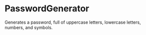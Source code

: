 # PasswordGenerator
Generates a password, full of uppercase letters, lowercase letters, numbers, and symbols.
